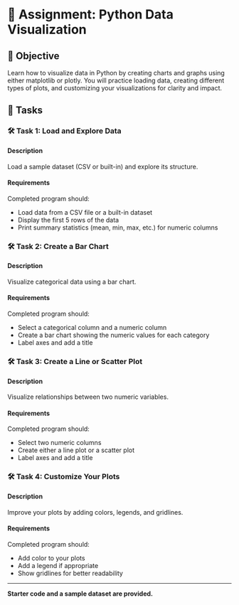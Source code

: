 # 📘 Assignment: Python Data Visualization

## 🎯 Objective

Learn how to visualize data in Python by creating charts and graphs using either matplotlib or plotly. You will practice loading data, creating different types of plots, and customizing your visualizations for clarity and impact.

## 📝 Tasks

### 🛠️ Task 1: Load and Explore Data

#### Description
Load a sample dataset (CSV or built-in) and explore its structure.

#### Requirements
Completed program should:
- Load data from a CSV file or a built-in dataset
- Display the first 5 rows of the data
- Print summary statistics (mean, min, max, etc.) for numeric columns

### 🛠️ Task 2: Create a Bar Chart

#### Description
Visualize categorical data using a bar chart.

#### Requirements
Completed program should:
- Select a categorical column and a numeric column
- Create a bar chart showing the numeric values for each category
- Label axes and add a title

### 🛠️ Task 3: Create a Line or Scatter Plot

#### Description
Visualize relationships between two numeric variables.

#### Requirements
Completed program should:
- Select two numeric columns
- Create either a line plot or a scatter plot
- Label axes and add a title

### 🛠️ Task 4: Customize Your Plots

#### Description
Improve your plots by adding colors, legends, and gridlines.

#### Requirements
Completed program should:
- Add color to your plots
- Add a legend if appropriate
- Show gridlines for better readability

---

**Starter code and a sample dataset are provided.**
